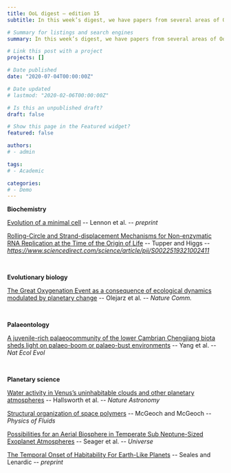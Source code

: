 ```yaml
---
title: OoL digest — edition 15
subtitle: In this week’s digest, we have papers from several areas of OoL research. In biochemistry, Lennon analyzes a synthetically constructed minimal cell and Tupper examines non-enzymatic possibilities for RNA replication. In evolutionary biology, Olejarz looks at the evolutionary dynamics of the GOE. In paraeontology, Yang report the discovery of a fossil deposit from the Cambrian. Finally, in planetary science Hallsworth discusses the role of water activity in Venus’s clouds, McGeoch examines the presence of amino acids in meteorites, Seager analyzes the possibility of atmospheric life in sub-Neptune worlds, and Seales models the temporal evolution of the habitable zone for Earth-like exoplanets. Happy reading !

# Summary for listings and search engines
summary: In this week’s digest, we have papers from several areas of OoL research. In biochemistry, Lennon analyzes a synthetically constructed minimal cell and Tupper examines non-enzymatic possibilities for RNA replication. In evolutionary biology, Olejarz looks at the evolutionary dynamics of the GOE. In paraeontology, Yang report the discovery of a fossil deposit from the Cambrian. Finally, in planetary science Hallsworth discusses the role of water activity in Venus’s clouds, McGeoch examines the presence of amino acids in meteorites, Seager analyzes the possibility of atmospheric life in sub-Neptune worlds, and Seales models the temporal evolution of the habitable zone for Earth-like exoplanets. Happy reading !

# Link this post with a project
projects: []

# Date published
date: "2020-07-04T00:00:00Z"

# Date updated
# lastmod: "2020-02-06T00:00:00Z"

# Is this an unpublished draft?
draft: false

# Show this page in the Featured widget?
featured: false

authors:
# - admin

tags:
# - Academic

categories:
# - Demo
---
```


**Biochemistry**

[Evolution of a minimal cell](https://www.biorxiv.org/content/10.1101/2021.06.30.450565v1) -- Lennon et al. -- *preprint*

[Rolling-Circle and Strand-displacement Mechanisms for Non-enzymatic RNA Replication at the Time of the Origin of Life](https://www.sciencedirect.com/science/article/pii/S0022519321002411) -- Tupper and Higgs -- *https://www.sciencedirect.com/science/article/pii/S0022519321002411*

<br>

**Evolutionary biology**

[The Great Oxygenation Event as a consequence of ecological dynamics modulated by planetary change](https://www.nature.com/articles/s41467-021-23286-7) -- Olejarz et al. -- *Nature Comm.*

<br>

**Palaeontology**

[A juvenile-rich palaeocommunity of the lower Cambrian Chengjiang biota sheds light on palaeo-boom or palaeo-bust environments](https://www.nature.com/articles/s41559-021-01490-4) -- Yang et al. -- *Nat Ecol Evol*

<br>

**Planetary science**

[Water activity in Venus’s uninhabitable clouds and other planetary atmospheres](https://www.nature.com/articles/s41550-021-01391-3) -- Hallsworth et al. -- *Nature Astronomy*

[Structural organization of space polymers](https://aip.scitation.org/doi/10.1063/5.0054860) -- McGeoch and McGeoch -- *Physics of Fluids*

[Possibilities for an Aerial Biosphere in Temperate Sub Neptune-Sized Exoplanet Atmospheres](https://www.mdpi.com/2218-1997/7/6/172) -- Seager et al. -- *Universe*

[The Temporal Onset of Habitability For Earth-Like Planets](http://arxiv.org/abs/2106.14852) -- Seales and Lenardic -- *preprint*

<br>

